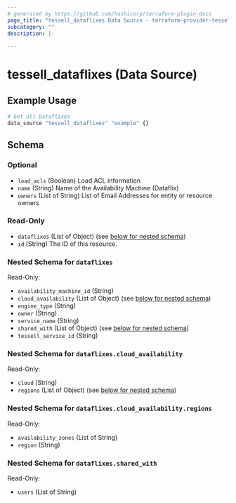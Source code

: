 ```yaml
---
# generated by https://github.com/hashicorp/terraform-plugin-docs
page_title: "tessell_dataflixes Data Source - terraform-provider-tessell"
subcategory: ""
description: |-
  
---
```


# tessell_dataflixes (Data Source)



## Example Usage

```terraform
# Get all Dataflixes
data_source "tessell_dataflixes" "example" {}
```

<!-- schema generated by tfplugindocs -->
## Schema

### Optional

- `load_acls` (Boolean) Load ACL information
- `name` (String) Name of the Availability Machine (Dataflix)
- `owners` (List of String) List of Email Addresses for entity or resource owners

### Read-Only

- `dataflixes` (List of Object) (see [below for nested schema](#nestedatt--dataflixes))
- `id` (String) The ID of this resource.

<a id="nestedatt--dataflixes"></a>
### Nested Schema for `dataflixes`

Read-Only:

- `availability_machine_id` (String)
- `cloud_availability` (List of Object) (see [below for nested schema](#nestedobjatt--dataflixes--cloud_availability))
- `engine_type` (String)
- `owner` (String)
- `service_name` (String)
- `shared_with` (List of Object) (see [below for nested schema](#nestedobjatt--dataflixes--shared_with))
- `tessell_service_id` (String)

<a id="nestedobjatt--dataflixes--cloud_availability"></a>
### Nested Schema for `dataflixes.cloud_availability`

Read-Only:

- `cloud` (String)
- `regions` (List of Object) (see [below for nested schema](#nestedobjatt--dataflixes--cloud_availability--regions))

<a id="nestedobjatt--dataflixes--cloud_availability--regions"></a>
### Nested Schema for `dataflixes.cloud_availability.regions`

Read-Only:

- `availability_zones` (List of String)
- `region` (String)



<a id="nestedobjatt--dataflixes--shared_with"></a>
### Nested Schema for `dataflixes.shared_with`

Read-Only:

- `users` (List of String)


